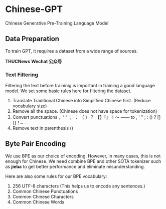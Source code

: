# Chinese-GPT
Chinese Generative Pre-Training Language Model

## Data Preparation
To train GPT, it requires a dataset from a wide range of sources.

**THUCNews**
**Wechat 公众号**

### Text Filtering
Filtering the text before traininig is important in training a good language model. We set some basic rules here for filtering the dataset.

1. Translate Traditional Chinese into Simplified Chinese first. (Reduce vocabulary size) 
2. Remove all the space. (Chinese does not have space for tokenization)
3. Convert punctuations ，‘ “ ； ： （ ）？ 【】『』！～ —— to , ' " ; : () ? \[\] {} ! ~ --
4. Remove text in parenthesis ()

## Byte Pair Encoding
We use BPE as our choice of encoding. However, in many cases, this is not enough for Chinese. We need combine BPE and other SOTA tokenizer such as **jieba** to get better performance and eliminate misunderstanding.

Here are also some rules for our BPE vocabulary:

1. 256 UTF-8 characters (This helps us to encode any sentences.)
2. Common Chinese Punctuations
3. Common Chinese Characters
4. Common Chinese Words
